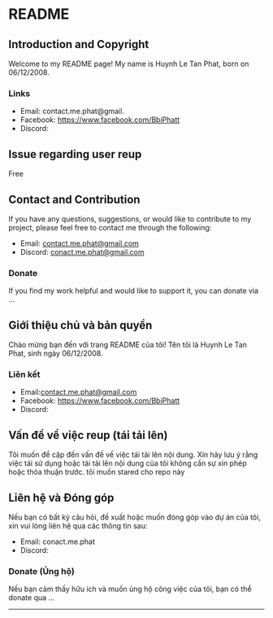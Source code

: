 
# README

## Introduction and Copyright
Welcome to my README page! My name is Huynh Le Tan Phat, born on 06/12/2008.

### Links
- Email: contact.me.phat@gmail.
- Facebook: https://www.facebook.com/BbiPhatt
- Discord:

## Issue regarding user reup
Free

## Contact and Contribution
If you have any questions, suggestions, or would like to contribute to my project, please feel free to contact me through the following:

- Email: contact.me.phat@gmail.com
- Discord: conact.me.phat@gmail.com

### Donate
If you find my work helpful and would like to support it, you can donate via ...
## Giới thiệu chủ và bản quyền
Chào mừng bạn đến với trang README của tôi! Tên tôi là Huynh Le Tan Phat, sinh ngày 06/12/2008.

### Liên kết
- Email:contact.me.phat@gmail.com
- Facebook: https://www.facebook.com/BbiPhatt
- Discord: 

## Vấn đề về việc reup (tái tải lên)
Tôi muốn đề cập đến vấn đề về việc tái tải lên nội dung. Xin hãy lưu ý rằng việc tái sử dụng hoặc tái tải lên nội dung của tôi không cần sự xin phép hoặc thỏa thuận trước. tôi muốn  stared cho repo này

## Liên hệ và Đóng góp
Nếu bạn có bất kỳ câu hỏi, đề xuất hoặc muốn đóng góp vào dự án của tôi, xin vui lòng liên hệ qua các thông tin sau:

- Email: conact.me.phat
- Discord:

### Donate (Ủng hộ)
Nếu bạn cảm thấy hữu ích và muốn ủng hộ công việc của tôi, bạn có thể donate qua ...

---

